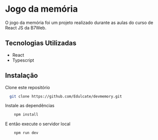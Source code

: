 
# Jogo da memória

O jogo da memória foi um projeto realizado durante as aulas do curso de React JS da B7Web.




## Tecnologias Utilizadas

- React
- Typescript


## Instalação

Clone este repositório

```bash
  git clone https://github.com/Edulcate/devmemory.git
```

Instale as dependências

```bash
    npm install
``` 

E então execute o servidor local

```bash
    npm run dev
```

